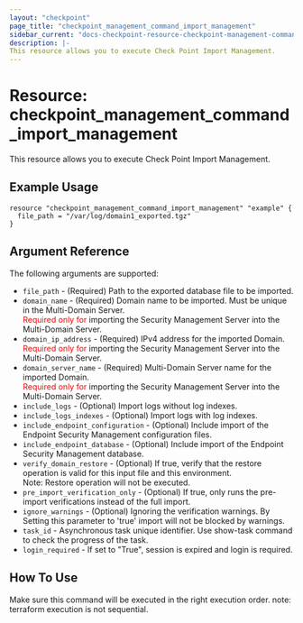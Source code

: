 ```yaml
---
layout: "checkpoint"
page_title: "checkpoint_management_command_import_management"
sidebar_current: "docs-checkpoint-resource-checkpoint-management-command-import-management"
description: |-
This resource allows you to execute Check Point Import Management.
---
```


# Resource: checkpoint_management_command_import_management

This resource allows you to execute Check Point Import Management.

## Example Usage


```hcl
resource "checkpoint_management_command_import_management" "example" {
  file_path = "/var/log/domain1_exported.tgz"
}
```

## Argument Reference

The following arguments are supported:

* `file_path` - (Required) Path to the exported database file to be imported. 
* `domain_name` - (Required) Domain name to be imported. Must be unique in the Multi-Domain Server.<br><font color="red">Required only for</font> importing the Security Management Server into the Multi-Domain Server. 
* `domain_ip_address` - (Required) IPv4 address for the imported Domain.<br><font color="red">Required only for</font> importing the Security Management Server into the Multi-Domain Server. 
* `domain_server_name` - (Required) Multi-Domain Server name for the imported Domain.<br><font color="red">Required only for</font> importing the Security Management Server into the Multi-Domain Server. 
* `include_logs` - (Optional) Import logs without log indexes. 
* `include_logs_indexes` - (Optional) Import logs with log indexes. 
* `include_endpoint_configuration` - (Optional) Include import of the Endpoint Security Management configuration files. 
* `include_endpoint_database` - (Optional) Include import of the Endpoint Security Management database. 
* `verify_domain_restore` - (Optional) If true, verify that the restore operation is valid for this input file and this environment. <br>Note: Restore operation will not be executed. 
* `pre_import_verification_only` - (Optional) If true, only runs the pre-import verifications instead of the full import. 
* `ignore_warnings` - (Optional) Ignoring the verification warnings. By Setting this parameter to 'true' import will not be blocked by warnings. 
* `task_id` - Asynchronous task unique identifier. Use show-task command to check the progress of the task.
* `login_required` - If set to "True", session is expired and login is required.


## How To Use
Make sure this command will be executed in the right execution order. 
note: terraform execution is not sequential.  


